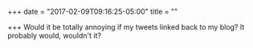 +++
date = "2017-02-09T09:16:25-05:00"
title = ""

+++
Would it be totally annoying if my tweets linked back to my blog? It probably would, wouldn't it?
